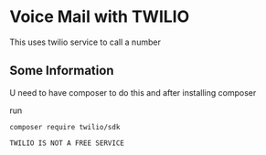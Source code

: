 # Voice Mail with  TWILIO

This uses twilio service to call a number

## Some Information

U need to have composer to do this and after installing composer

run

`````````
composer require twilio/sdk

TWILIO IS NOT A FREE SERVICE



